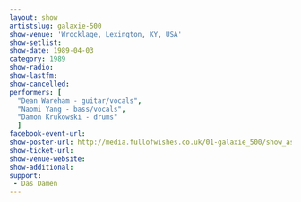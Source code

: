 ```yaml
---
layout: show
artistslug: galaxie-500
show-venue: 'Wrocklage, Lexington, KY, USA'
show-setlist: 
show-date: 1989-04-03
category: 1989
show-radio: 
show-lastfm: 
show-cancelled: 
performers: [
  "Dean Wareham - guitar/vocals",
  "Naomi Yang - bass/vocals",
  "Damon Krukowski - drums"
  ]
facebook-event-url: 
show-poster-url: http://media.fullofwishes.co.uk/01-galaxie_500/show_assets/1989-04-03/galaxie-500-1989-04-03-poster.jpg
show-ticket-url: 
show-venue-website: 
show-additional: 
support: 
 - Das Damen
---
```


